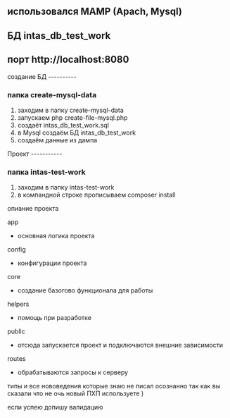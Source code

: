 ## использовался MAMP (Apach, Mysql)

## БД intas_db_test_work

## порт http://localhost:8080


создание БД ----------

### папка create-mysql-data

1) заходим в папку create-mysql-data 
2) запускаем php create-file-mysql.php
3) создаёт intas_db_test_work.sql
4) в Mysql создаём БД intas_db_test_work 
5) создаём данные из дампа 


Проект -----------

### папка intas-test-work

1) заходим в папку intas-test-work
2) в компандной строке прописываем composer install

опиание проекта

app
- основная логика проекта
  
config
- конфигурации проекта
  
core
- создание базогово функционала для работы
  
helpers
- помощь при разработке
  
public
- отсюда запускается проект и подключаются внешние зависимости
  
routes
- обрабатываются запросы к серверу

типы и все нововедения которые знаю не писал осознанно так как вы сказали что не очь новый ПХП используете ) 

если успею допишу валидацию 
